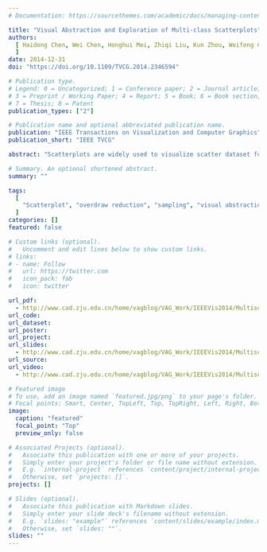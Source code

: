 ```yaml
---
# Documentation: https://sourcethemes.com/academic/docs/managing-content/

title: "Visual Abstraction and Exploration of Multi-class Scatterplots"
authors:
  [ Haidong Chen, Wei Chen, Honghui Mei, Zhiqi Liu, Kun Zhou, Weifeng Chen, Wentao Gu, Kwan-Liu Ma
  ]
date: 2014-12-31
doi: "https://doi.org/10.1109/TVCG.2014.2346594"

# Publication type.
# Legend: 0 = Uncategorized; 1 = Conference paper; 2 = Journal article;
# 3 = Preprint / Working Paper; 4 = Report; 5 = Book; 6 = Book section;
# 7 = Thesis; 8 = Patent
publication_types: ["2"]

# Publication name and optional abbreviated publication name.
publication: "IEEE Transactions on Visualization and Computer Graphics"
publication_short: "IEEE TVCG"

abstract: "Scatterplots are widely used to visualize scatter dataset for exploring outliers, clusters, local trends, and correlations. Depicting multi-class scattered points within a single scatterplot view, however, may suffer from heavy overdraw, making it inefficient for data analysis. This paper presents a new visual abstraction scheme that employs a hierarchical multi-class sampling technique to show a feature-preserving simplification. To enhance the density contrast, the colors of multiple classes are optimized by taking the multi-class point distributions into account. We design a visual exploration system that supports visual inspection and quantitative analysis from different perspectives. We have applied our system to several challenging datasets, and the results demonstrate the efficiency of our approach."

# Summary. An optional shortened abstract.
summary: ""

tags:
  [
	"Scatterplot", "overdraw reduction", "sampling", "visual abstraction"
  ]
categories: []
featured: false

# Custom links (optional).
#   Uncomment and edit lines below to show custom links.
# links:
# - name: Follow
#   url: https://twitter.com
#   icon_pack: fab
#   icon: twitter

url_pdf:
  - http://www.cad.zju.edu.cn/home/vagblog/VAG_Work/IEEEVis2014/Multiscatterplot_haidong/1683_20tvcg12-chen-2346594.pdf
url_code:
url_dataset:
url_poster:
url_project:
url_slides:
  - http://www.cad.zju.edu.cn/home/vagblog/VAG_Work/IEEEVis2014/Multiscatterplot_haidong/VAST2014_MCS.pptx
url_source:
url_video:
  - http://www.cad.zju.edu.cn/home/vagblog/VAG_Work/IEEEVis2014/Multiscatterplot_haidong/1683_supMat.mp4

# Featured image
# To use, add an image named `featured.jpg/png` to your page's folder.
# Focal points: Smart, Center, TopLeft, Top, TopRight, Left, Right, BottomLeft, Bottom, BottomRight.
image:
  caption: "featured"
  focal_point: "Top"
  preview_only: false

# Associated Projects (optional).
#   Associate this publication with one or more of your projects.
#   Simply enter your project's folder or file name without extension.
#   E.g. `internal-project` references `content/project/internal-project/index.md`.
#   Otherwise, set `projects: []`.
projects: []

# Slides (optional).
#   Associate this publication with Markdown slides.
#   Simply enter your slide deck's filename without extension.
#   E.g. `slides: "example"` references `content/slides/example/index.md`.
#   Otherwise, set `slides: ""`.
slides: ""
---
```

